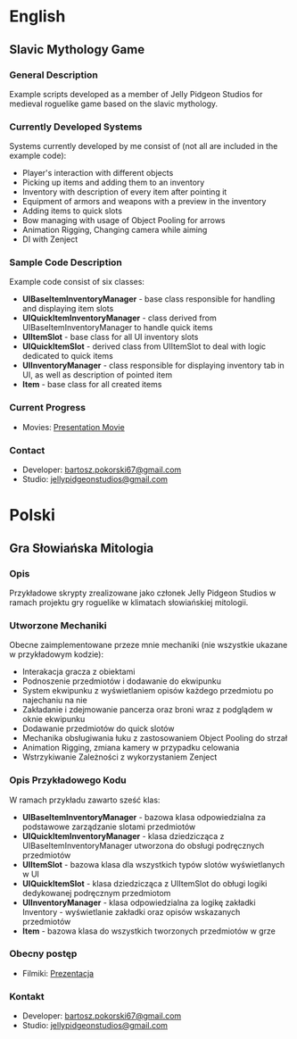# English
## Slavic Mythology Game

### General Description
Example scripts developed as a member of Jelly Pidgeon Studios for medieval roguelike game based on the slavic mythology.

### Currently Developed Systems
Systems currently developed by me consist of (not all are included in the example code):
- Player's interaction with different objects
- Picking up items and adding them to an inventory
- Inventory with description of every item after pointing it
- Equipment of armors and weapons with a preview in the inventory
- Adding items to quick slots
- Bow managing with usage of Object Pooling for arrows
- Animation Rigging, Changing camera while aiming
- DI with Zenject

### Sample Code Description
Example code consist of six classes:
- **UIBaseItemInventoryManager** - base class responsible for handling and displaying item slots
- **UIQuickItemInventoryManager** - class derived from UIBaseItemInventoryManager to handle quick items
- **UIItemSlot** - base class for all UI inventory slots
- **UIQuickItemSlot** - derived class from UIItemSlot to deal with logic dedicated to quick items
- **UIInventoryManager** - class responsible for displaying inventory tab in UI, as well as description of pointed item
- **Item** - base class for all created items

### Current Progress
- Movies: [Presentation Movie](https://drive.google.com/drive/u/1/folders/1-9xJ1gSEDy4d149fdS8M07nTynlMtNPo)

### Contact
- Developer: [bartosz.pokorski67@gmail.com](mailto:bartosz.pokorski67@gmail.com)
- Studio: [jellypidgeonstudios@gmail.com](mailto:jellypidgeonstudios@gmail.com)
# Polski
## Gra Słowiańska Mitologia

### Opis
Przykładowe skrypty zrealizowane jako członek Jelly Pidgeon Studios w ramach projektu gry roguelike w klimatach słowiańskiej mitologii.

### Utworzone Mechaniki
Obecne zaimplementowane przeze mnie mechaniki (nie wszystkie ukazane w przykładowym kodzie):
- Interakacja gracza z obiektami
- Podnoszenie przedmiotów i dodawanie do ekwipunku
- System ekwipunku z wyświetlaniem opisów każdego przedmiotu po najechaniu na nie
- Zakładanie i zdejmowanie pancerza oraz broni wraz z podglądem w oknie ekwipunku
- Dodawanie przedmiotów do quick slotów
- Mechanika obsługiwania łuku z zastosowaniem Object Pooling do strzał
- Animation Rigging, zmiana kamery w przypadku celowania
- Wstrzykiwanie Zależności z wykorzystaniem Zenject

### Opis Przykładowego Kodu
W ramach przykładu zawarto sześć klas:
- **UIBaseItemInventoryManager** - bazowa klasa odpowiedzialna za podstawowe zarządzanie slotami przedmiotów
- **UIQuickItemInventoryManager** - klasa dziedzicząca z UIBaseItemInventoryManager utworzona do obsługi podręcznych przedmiotów
- **UIItemSlot** - bazowa klasa dla wszystkich typów slotów wyświetlanych w UI
- **UIQuickItemSlot** - klasa dziedzicząca z UIItemSlot do obługi logiki dedykowanej podręcznym przedmiotom
- **UIInventoryManager** - klasa odpowiedzialna za logikę zakładki Inventory - wyświetlanie zakładki oraz opisów wskazanych przedmiotów
- **Item** - bazowa klasa do wszystkich tworzonych przedmiotów w grze

### Obecny postęp
- Filmiki: [Prezentacja](https://drive.google.com/drive/u/1/folders/1-9xJ1gSEDy4d149fdS8M07nTynlMtNPo)

### Kontakt
- Developer: [bartosz.pokorski67@gmail.com](mailto:bartosz.pokorski67@gmail.com)
- Studio: [jellypidgeonstudios@gmail.com](mailto:jellypidgeonstudios@gmail.com)

